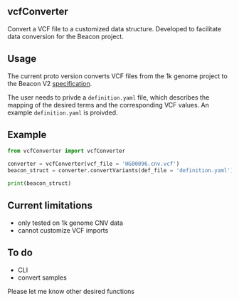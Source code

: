 ## vcfConverter
Convert a VCF file to a customized data structure. Developed to facilitate data conversion for the Beacon project.

## Usage
The current proto version converts VCF files from the 1k genome project to the Beacon V2 [specification](https://github.com/ga4gh-beacon/specification-v2-default-schemas/blob/master/default_variant_schema.yaml).

The user needs to privde a `definition.yaml` file, which describes the mapping of the desired terms and the corresponding VCF values. An example `definition.yaml` is proivded.

## Example
```Python
from vcfConverter import vcfConverter

converter = vcfConverter(vcf_file = 'HG00096.cnv.vcf')
beacon_struct = converter.convertVariants(def_file = 'definition.yaml')

print(beacon_struct)
```

## Current limitations
- only tested on 1k genome CNV data
- cannot customize VCF imports

## To do
- CLI
- convert samples

Please let me know other desired functions
